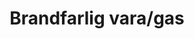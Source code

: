 ---
title: 'Brandfarlig vara/gas'
symbol_image: 'symbols/kr/83.svg'
weight: 83
card: true
card_color: 'bg-symbol-black'
---